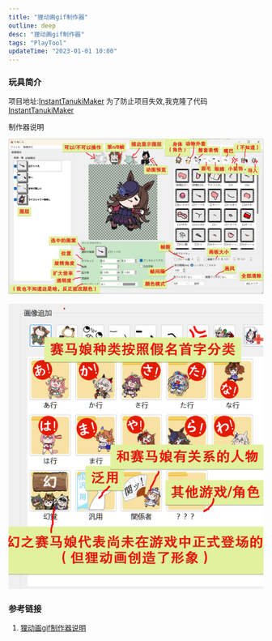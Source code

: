 ```yaml
---
title: "狸动画gif制作器"
outline: deep
desc: "狸动画gif制作器"
tags: "PlayTool"
updateTime: "2023-01-01 10:00"
---
```


### 玩具简介

项目地址:[InstantTanukiMaker](https://github.com/SupeChan/InstantTanukiMaker)
为了防止项目失效,我克隆了代码 [InstantTanukiMaker](https://github.com/MeDeity/InstantTanukiMaker)

制作器说明

![制作器说明1](images/2024/10/23/狸动画gif制作器_01.png)

![制作器说明2](images/2024/10/23/狸动画gif制作器_02.png)

### 参考链接
1. [狸动画gif制作器说明](https://tieba.baidu.com/p/8274260286)